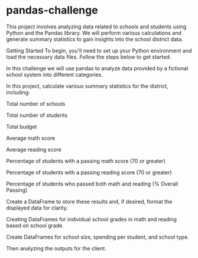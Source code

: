 # pandas-challenge
This project involves analyzing data related to schools and students using Python and the Pandas library. We will perform various calculations and generate summary statistics to gain insights into the school district data. 

Getting Started
To begin, you'll need to set up your Python environment and load the necessary data files. Follow the steps below to get started:

In this challenge we will use pandas to analyze data provided by a fictional school system into different categories. 

In this project, calculate various summary statistics for the district, including:

Total number of schools

Total number of students

Total budget

Average math score

Average reading score

Percentage of students with a passing math score (70 or greater)

Percentage of students with a passing reading score (70 or greater)

Percentage of students who passed both math and reading (% Overall Passing)

Create a DataFrame to store these results and, if desired, format the displayed data for clarity.

Creating DataFrames for individual school grades in math and reading based on school grade. 

Create DataFrames for school size, spending per student, and school type. 

Then analyzing the outputs for the client. 


